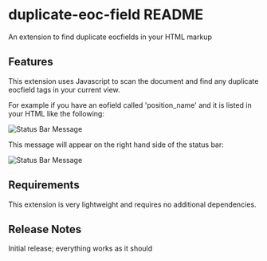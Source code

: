 # duplicate-eoc-field README

An extension to find duplicate eocfields in your HTML markup

## Features

This extension uses Javascript to scan the document and find any duplicate eocfield tags in your current view.

For example if you have an eofield called 'position_name' and it is listed in your HTML like the following:

![Status Bar Message](./images/Animation.gif)


This message will appear on the right hand side of the status bar:

![Status Bar Message](./images/StatusBarMessage.png)


## Requirements

This extension is very lightweight and requires no additional dependencies.


## Release Notes

Initial release; everything works as it should

